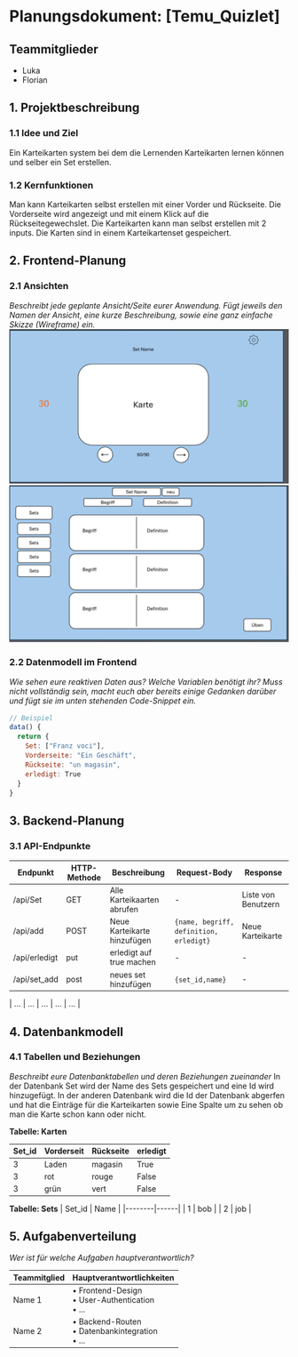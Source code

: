 # Planungsdokument: [Temu_Quizlet]

## Teammitglieder
- Luka
- Florian

## 1. Projektbeschreibung
### 1.1 Idee und Ziel
Ein Karteikarten system bei dem die Lernenden Karteikarten lernen können und selber ein Set erstellen.

### 1.2 Kernfunktionen
Man kann Karteikarten selbst erstellen mit einer Vorder und Rückseite. Die Vorderseite wird angezeigt und mit einem Klick auf die Rückseitegewechslet. Die Karteikarten kann man selbst erstellen mit 2 inputs. Die Karten sind in einem Karteikartenset gespeichert. 

## 2. Frontend-Planung
### 2.1 Ansichten
*Beschreibt jede geplante Ansicht/Seite eurer Anwendung. Fügt jeweils den Namen der Ansicht, eine kurze Beschreibung, sowie eine ganz einfache Skizze (Wireframe) ein.*
![alt text](image.png)
![alt text](image-1.png)






### 2.2 Datenmodell im Frontend
*Wie sehen eure reaktiven Daten aus? Welche Variablen benötigt ihr? Muss nicht vollständig sein, macht euch aber bereits einige Gedanken darüber und fügt sie im unten stehenden Code-Snippet ein.*

```javascript
// Beispiel
data() {
  return {
    Set: ["Franz voci"],
    Vorderseite: "Ein Geschäft",
    Rückseite: "un magasin",
    erledigt: True
  }
}
```

## 3. Backend-Planung
### 3.1 API-Endpunkte

| Endpunkt | HTTP-Methode | Beschreibung | Request-Body | Response |
|----------|--------------|--------------|--------------|----------|
| /api/Set | GET          | Alle Karteikaarten abrufen | - | Liste von Benutzern |
| /api/add | POST         | Neue Karteikarte hinzufügen | `{name, begriff, definition, erledigt}` | Neue Karteikarte |
| /api/erledigt | put | erledigt auf true machen | - |- |
| /api/set_add | post | neues set hinzufügen | `{set_id,name}` |- |

| ... | ... | ... | ... | ... |

## 4. Datenbankmodell
### 4.1 Tabellen und Beziehungen

*Beschreibt eure Datenbanktabellen und deren Beziehungen zueinander*
In der Datenbank Set wird der Name des Sets gespeichert und eine Id wird hinzugefügt. In der anderen Datenbank wird die Id der Datenbank abgerfen und hat die Einträge für die Karteikarten sowie Eine Spalte um zu sehen ob man die Karte schon kann oder nicht. 

**Tabelle: Karten**



|Set_id| Vorderseit| Rückseite | erledigt |
|------|-----------|-----------|----------|
|  3   | Laden     | magasin   | True     |
|  3   | rot       | rouge     | False    | 
|  3   | grün      | vert      | False    |

**Tabelle: Sets**
| Set_id | Name |
|--------|------|
|   1    | bob  |
|   2    | job  |

## 5. Aufgabenverteilung

*Wer ist für welche Aufgaben hauptverantwortlich?*

| Teammitglied | Hauptverantwortlichkeiten |
|--------------|---------------------------|
| Name 1 | • Frontend-Design<br>• User-Authentication<br>• ... |
| Name 2 | • Backend-Routen<br>• Datenbankintegration<br>• ... |
